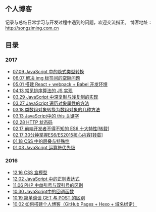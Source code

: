 ## 个人博客

记录与总结日常学习与开发过程中遇到的问题，欢迎交流指正。
博客地址： <http://songziming.com.cn>

## 目录

### 2017

- [07.09  JavaScript 中的隐式类型转换](http://songziming.com.cn/2017/07/09/implicit-type-conversion/)
- [06.07  解决 img 标签间的空隙问题](http://songziming.com.cn/2017/06/07/img-gap/)
- [05.01  搭建 React + webpack + Babel 开发环境](http://songziming.com.cn/2017/05/01/react-dev-env/)
- [04.13  常见排序算法的 JS 实现](http://songziming.com.cn/2017/04/13/sorting-algorithm-in-js/)
- [03.29  JavaScript 中深复制与浅复制的实现](http://songziming.com.cn/2017/03/29/shallowCopy-and-deepCopy/)
- [03.27  JavaScript 遍历对象属性的方法](http://songziming.com.cn/2017/03/27/traverse-object-properties/)
- [03.18  类数组对象转换为数组对象的几种方法](http://songziming.com.cn/2017/03/18/array-like-to-array/)
- [03.13  JavaScript中的 this 关键字](http://songziming.com.cn/2017/03/13/javascript-this/)
- [02.28  HTTP 状态码](http://songziming.com.cn/2017/02/28/http-status-code/)
- [02.17  前端开发者不得不知的 ES6 十大特性[转载]](http://songziming.com.cn/2017/02/17/es6-top-ten-properties/)
- [02.17  30分钟掌握ES6/ES2015核心内容[转载]](http://songziming.com.cn/2017/02/17/es6-core/)
- [01.18  CSS 中的层叠与特殊性](http://songziming.com.cn/2017/01/18/css-cascade/)
- [01.03  JavaScript 运算符优先级](http://songziming.com.cn/2017/01/03/operator-precedence/)

### 2016

- [12.16  CSS 盒模型](http://songziming.com.cn/2016/12/16/CSS-box-model/)
- [12.02  JavaScript 中的正则表达式](http://songziming.com.cn/2016/12/02/RegExp-in-JavaScript/)
- [11.06  PHP 中单引号与双引号的区别](http://songziming.com.cn/2016/11/06/php-quote-md/)
- [10.30  JavaScript中的回调函数](http://songziming.com.cn/2016/10/30/callback/)
- [10.19  简单谈谈 GET 与 POST 的区别](http://songziming.com.cn/2016/10/19/get-vs-post/)
- [10.02  如何搭建个人博客（GitHub Pages + Hexo + 域名绑定）](http://songziming.com.cn/2016/10/02/how-to-set-up-blog/)
